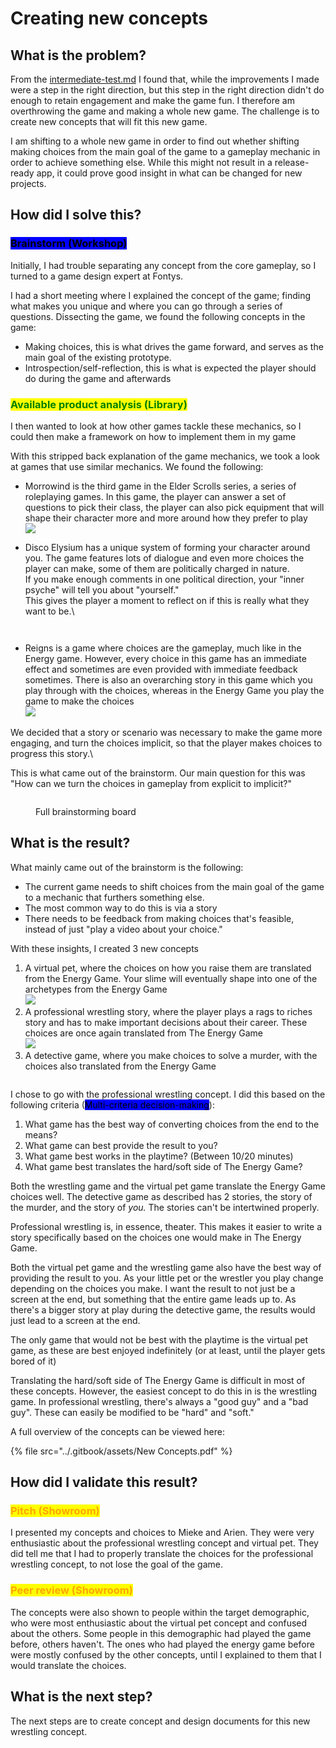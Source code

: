 # Creating new concepts

## What is the problem?

From the [intermediate-test.md](../implementation-phase-improved-prototype/intermediate-test.md "mention") I found that, while the improvements I made were a step in the right direction, but this step in the right direction didn't do enough to retain engagement and make the game fun. I therefore am overthrowing the game and making a whole new game. The challenge is to create new concepts that will fit this new game.

I am shifting to a whole new game in order to find out whether shifting making choices from the main goal of the game to a gameplay mechanic in order to achieve something else. While this might not result in a release-ready app, it could prove good insight in what can be changed for new projects.

## How did I solve this?

### <mark style="background-color:blue;">Brainstorm (Workshop)</mark>

Initially, I had trouble separating any concept from the core gameplay, so I turned to a game design expert at Fontys.

I had a short meeting where I explained the concept of the game; finding what makes you unique and where you can go through a series of questions. Dissecting the game, we found the following concepts in the game:

* Making choices, this is what drives the game forward, and serves as the main goal of the existing prototype.
* Introspection/self-reflection, this is what is expected the player should do during the game and afterwards

### <mark style="color:green;">Available product analysis (Library)</mark>

I then wanted to look at how other games tackle these mechanics, so I could then make a framework on how to implement them in my game

With this stripped back explanation of the game mechanics, we took a look at games that use similar mechanics. We found the following:

* Morrowind is the third game in the Elder Scrolls series, a series of roleplaying games. In this game, the player can answer a set of questions to pick their class, the player can also pick equipment that will shape their character more and more around how they prefer to play\
  ![](<../.gitbook/assets/image (47).png>)
*   Disco Elysium has a unique system of forming your character around you. The game features lots of dialogue and even more choices the player can make, some of them are politically charged in nature.\
    If you make enough comments in one political direction, your "inner psyche" will tell you about "yourself."\
    This gives the player a moment to reflect on if this is really what they want to be.\


    <figure><img src="../.gitbook/assets/image (48).png" alt=""><figcaption></figcaption></figure>

<figure><img src="../.gitbook/assets/image (50).png" alt=""><figcaption></figcaption></figure>

* Reigns is a game where choices are the gameplay, much like in the Energy game. However, every choice in this game has an immediate effect and sometimes are even provided with immediate feedback sometimes. There is also an overarching story in this game which you play through with the choices, whereas in the Energy Game you play the game to make the choices\
  ![](<../.gitbook/assets/image (51).png>)

We decided that a story or scenario was necessary to make the game more engaging, and turn the choices implicit, so that the player makes choices to progress this story.\


This is what came out of the brainstorm. Our main question for this was "How can we turn the choices in gameplay from explicit to implicit?"

<figure><img src="../.gitbook/assets/image (53).png" alt=""><figcaption><p>Full brainstorming board</p></figcaption></figure>

## What is the result?

What mainly came out of the brainstorm is the following:

* The current game needs to shift choices from the main goal of the game to a mechanic that furthers something else.
* The most common way to do this is via a story
* There needs to be feedback from making choices that's feasible, instead of just "play a video about your choice."

With these insights, I created 3 new concepts

1. A virtual pet, where the choices on how you raise them are translated from the Energy Game. Your slime will eventually shape into one of the archetypes from the Energy Game\
   ![](<../.gitbook/assets/image (54).png>)&#x20;
2. A professional wrestling story, where the player plays a rags to riches story and has to make important decisions about their career. These choices are once again translated from The Energy Game\
   ![](<../.gitbook/assets/image (55).png>)
3. A detective game, where you make choices to solve a murder, with the choices also translated from the Energy Game

<figure><img src="../.gitbook/assets/image (56).png" alt=""><figcaption></figcaption></figure>

I chose to go with the professional wrestling concept. I did this based on the following criteria (<mark style="background-color:blue;">Multi-criteria decision-making</mark>):

1. What game has the best way of converting choices from the end to the means?
2. What game can best provide the result to you?
3. What game best works in the playtime? (Between 10/20 minutes)
4. What game best translates the hard/soft side of The Energy Game?

Both the wrestling game and the virtual pet game translate the Energy Game choices well. The detective game as described has 2 stories, the story of the murder, and the story of _you._ The stories can't be intertwined properly.&#x20;

Professional wrestling is, in essence, theater. This makes it easier to write a story specifically based on the choices one would make in The Energy Game.

Both the virtual pet game and the wrestling game also have the best way of providing the result to you. As your little pet or the wrestler you play change depending on the choices you make.  I want the result to not just be a screen at the end, but something that the entire game leads up to. As there's a bigger story at play during the detective game, the results would just lead to a screen at the end.

The only game that would not be best with the playtime is the virtual pet game, as these are best enjoyed indefinitely (or at least, until the player gets bored of it)

Translating the hard/soft side of The Energy Game is difficult in most of these concepts. However, the easiest concept to do this in is the wrestling game. In professional wrestling, there's always a "good guy" and a "bad guy".  These can easily be modified to be "hard" and "soft."

A full overview of the concepts can be viewed here:

{% file src="../.gitbook/assets/New Concepts.pdf" %}

## How did I validate this result?

### <mark style="color:orange;">Pitch (Showroom)</mark>

I presented my concepts and choices to Mieke and Arien. They were very enthusiastic about the professional wrestling concept and virtual pet. They did tell me that I had to properly translate the choices for the professional wrestling concept, to not lose the goal of the game.

### <mark style="color:orange;">Peer review (Showroom)</mark>

The concepts were also shown to people within the target demographic, who were most enthusiastic about the virtual pet concept and confused about the others. Some people in this demographic had played the game before, others haven't. The ones who had played the energy game before were mostly confused by the other concepts, until I explained to them that I would translate the choices.

## What is the next step?

The next steps are to create concept and design documents for this new wrestling concept.
